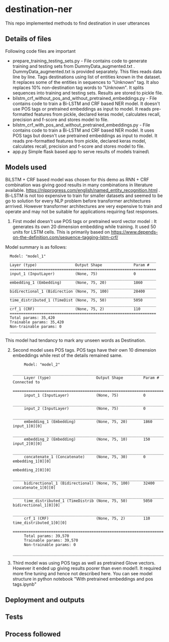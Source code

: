 # destination-ner
This repo implemented methods to find destination in user utterances


## Details of files
Following code files are important

* prepare_training_testing_sets.py - File contains code to generate training and testing sets from DummyData_augmented.txt . DummyData_augmented.txt is provided separately. This files reads data line by line. Tags destinations using list of entities known in the dataset. It replaces some of the entities in sequences to "Unknown" tag. It also replaces 10% non-destination tag words to "Unknown". It splits sequences into training and testing sets. Results are stored to pickle file.
* bilstm_crf_without_pos_and_without_pretrained_embeddings.py -  File contains code to train a Bi-LSTM and CRF based NER model. It doesn't use POS tags or pretrained embeddings as input to model. It reads pre-formatted features from pickle, declared keras model, calculates recall, precision and f-score and stores model to file.
* bilstm_crf_with_pos_and_without_pretrained_embeddings.py -  File contains code to train a Bi-LSTM and CRF based NER model. It uses POS tags but doesn't use pretrained embeddings as input to model. It reads pre-formatted features from pickle, declared keras model, calculates recall, precision and f-score and stores model to file.
* app.py Simple flask based app to serve results of models trained\

## Models used
BiLSTM + CRF based model was chosen for this demo as RNN + CRF combination was giving good results in many combinations in literature available. https://nlpprogress.com/english/named_entity_recognition.html . Bi-LSTM is not too expensive to train for smaller datasets and seemed to be go to solution for every NLP problem before transformer architectures arrrived. However transformer architectures are very expensive to train and operate and may not be suitable for applications requiring fast responses.

1) First model doesn't use POS tags or pretrained word vector model : It generates its own 20 dimension embedding while training. It used 50 units for LSTM cells. This is primarily based on https://www.depends-on-the-definition.com/sequence-tagging-lstm-crf/

Model summary is as follows:

      Model: "model_1"
      _________________________________________________________________
      Layer (type)                 Output Shape              Param #   
      =================================================================
      input_1 (InputLayer)         (None, 75)                0         
      _________________________________________________________________
      embedding_1 (Embedding)      (None, 75, 20)            1860      
      _________________________________________________________________
      bidirectional_1 (Bidirection (None, 75, 100)           28400     
      _________________________________________________________________
      time_distributed_1 (TimeDist (None, 75, 50)            5050      
      _________________________________________________________________
      crf_1 (CRF)                  (None, 75, 2)             110       
      =================================================================
      Total params: 35,420
      Trainable params: 35,420
      Non-trainable params: 0
      _________________________________________________________________

This model had tendancy to mark any unseen words as Destination. 

2) Second model uses POS tags. POS tags have their own 10 dimension embeddings while rest of the details remained same.


            Model: "model_2"
            __________________________________________________________________________________________________
            Layer (type)                    Output Shape         Param #     Connected to                     
            ==================================================================================================
            input_1 (InputLayer)            (None, 75)           0                                            
            __________________________________________________________________________________________________
            input_2 (InputLayer)            (None, 75)           0                                            
            __________________________________________________________________________________________________
            embedding_1 (Embedding)         (None, 75, 20)       1860        input_1[0][0]                    
            __________________________________________________________________________________________________
            embedding_2 (Embedding)         (None, 75, 10)       150         input_2[0][0]                    
            __________________________________________________________________________________________________
            concatenate_1 (Concatenate)     (None, 75, 30)       0           embedding_1[0][0]                
                                                                             embedding_2[0][0]                
            __________________________________________________________________________________________________
            bidirectional_1 (Bidirectional) (None, 75, 100)      32400       concatenate_1[0][0]              
            __________________________________________________________________________________________________
            time_distributed_1 (TimeDistrib (None, 75, 50)       5050        bidirectional_1[0][0]            
            __________________________________________________________________________________________________
            crf_1 (CRF)                     (None, 75, 2)        110         time_distributed_1[0][0]         
            ==================================================================================================
            Total params: 39,570
            Trainable params: 39,570
            Non-trainable params: 0
            __________________________________________________________________________________________________



3) Third model was using POS tags as well as pretrained Glove vectors. However it ended up giving results poorer than even model1. It required more fine tuning and hence not described here. You can see model structure in python notebook "With pretrained embeddings and pos tags.ipynb"


## Deployment and outputs




## Tests

## Process followed
